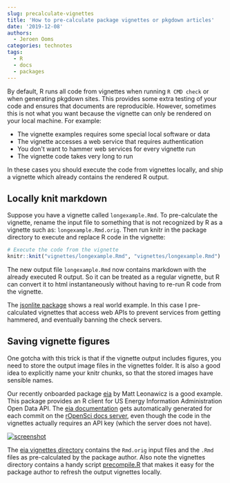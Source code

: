 ```yaml
---
slug: precalculate-vignettes
title: 'How to pre-calculate package vignettes or pkgdown articles'
date: '2019-12-08'
authors:
  - Jeroen Ooms
categories: technotes
tags:
  - R
  - docs
  - packages
---
```


By default, R runs all code from vignettes when running `R CMD check` or when generating pkgdown sites. This provides some extra testing of your code and ensures that documents are reproducible. However, sometimes this is not what you want because the vignette can only be rendered on your local machine. For example:

  - The vignette examples requires some special local software or data
  - The vignette accesses a web service that requires authentication
  - You don't want to hammer web services for every vignette run
  - The vignette code takes very long to run

In these cases you should execute the code from vignettes locally, and ship a vignette which already contains the rendered R output. 

## Locally knit markdown

Suppose you have a vignette called `longexample.Rmd`. To pre-calculate the vignette, rename the input file to something that is not recognized by R as a vignette such as: `longexample.Rmd.orig`. Then run knitr in the package directory to execute and replace R code in the vignette:

```r
# Execute the code from the vignette
knitr::knit("vignettes/longexample.Rmd", "vignettes/longexample.Rmd")
```

The new output file `longexample.Rmd` now contains markdown with the already executed R output. So it can be treated as a regular vignette, but R can convert it to html instantaneously without having to re-run R code from the vignette.

The [jsonlite package](https://github.com/jeroen/jsonlite/tree/v1.6/vignettes) shows a real world example. In this case I pre-calculated vignettes that access web APIs to prevent services from getting hammered, and eventually banning the check servers.

## Saving vignette figures

One gotcha with this trick is that if the vignette output includes figures, you need to store the output image files in the vignettes folder. It is also a good idea to explicitly name your knitr chunks, so that the stored images have sensible names.

Our recently onboarded package [eia](https://github.com/ropensci/eia/tree/master/vignettes) by Matt Leonawicz is a good example. This package provides an R client for US Energy Information Administration Open Data API. The [eia documentation](https://docs.ropensci.org/eia/articles/) gets automatically generated for each commit on the [rOpenSci docs server](https://ropensci.org/technotes/2019/06/07/ropensci-docs/), even though the code in the vignettes actually requires an API key (which the server does not have).

[![screenshot](https://imgur.com/W5NDdOA.png)](https://docs.ropensci.org/eia)

The [eia vignettes directory](https://github.com/ropensci/eia/blob/master/vignettes/) contains the `Rmd.orig` input files and the `.Rmd` files as pre-calculated by the package author. Also note the vignettes directory contains a handy script [precompile.R](https://github.com/ropensci/eia/blob/master/vignettes/precompile.R) that makes it easy for the package author to refresh the output vignettes locally.

